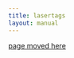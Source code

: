 ```yaml
---
title: lasertags
layout: manual
---
```


[page moved here](https://github.com/nortd/lasersaur/wiki/lasertags)
